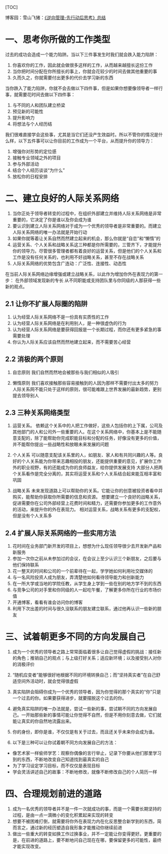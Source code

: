 [TOC]

博客园：雪山飞猪：[《逆向管理-先行动后思考》总结](https://www.cnblogs.com/chenqionghe/p/11751366.html)

# 一、思考你所做的工作类型
过去的成功会造成一个能力陷阱。当以下三件事发生时我们就会跌入能力陷阱：

1. 你喜欢你的工作，因此就会做很多这样的工作，从而越来越擅长这份工作
2. 当你把时间分配在你所擅长的事上，你就会花较少的时间去做其他重要的事
3. 久而久之，你就需要付出更多的代价去学习新的东西

当你跌入了能力陷阱，你就不会去做以下四件事，但是如果你想要像领导者一样行事，就需要花时间去做以下四件事：

1. 与不同的人和团队建立桥梁
2. 预见新的可能性
3. 提升影响力
4. 将想法与个人经历结

我们很难直接学会这些事，尤其是当它们还没产生效益时。所以不管你的情况是什么样，以下五件事可以让你目前的工作成为一个平台，从而提升你的领导力：

1. 增强你对形势的定位感
2. 接触专业领域之外的项目
3. 参与外部活动
4. 结合个人经历谈谈“为什么”
5. 放松你的日程安排

# 二、建立良好的人际关系网络
1. 当你正处于领导者转变的过程中，在组织外部建立并维持人际关系网络是非常重要的，它决定了你是谁以及你会成为谁
2. 要认识到建立人际关系网络对于成为一个优秀的领导者是非常重要的。而建立人际关系网络的唯一办法就是开始行动
3. 如果你就等着让关系自然而然建立起来的机会，那么你就是“自恋”和“懒惰”的
4. 运营关系、个人关系和战略关系这三种都是你所需要的，三管齐下，才能提升你的领导力。尽管很多管理者都有着良好的运营关系，但是他们的个人关系和工作是没有任何关系的，也利用不好战略关系，甚至不存在战略关系
5. 人际关系网络的优势包含广连动：广泛性、连接性、动态性

在当前人际关系网络边缘增强或建立战略关系，以此作为增加你外在表现力的第一步：
在外部领域发现新的专长
从不同职能或支持团队里与你同级的人那获得一些新的观点。

## 2.1 让你不扩展人际圈的陷阱
1. 认为经营人际关系网络不是一份具有实质性的工作
2. 认为经营人际关系网络是在利用别人，是一种很虚伪的行为
3. 认为经营人际关系网络是要获得回报是一个长期过程，而你还有更多紧急的事需要处理
4. 你认为人际关系应该自然而然地建立起来，而不需要苦心经营

## 2.2 消极的两个原则
1. 自恋原则
我们自然而然地会被那些与我们相似的人吸引

2. 懒惰原则
我们喜欢接触那些容易接触到的人因为那样不需要付出太多的努力
人际关系网不能只处于这样的原则，很可能难跟上世界发展的最新趋势，更别提去领导别人

## 2.3 三种关系网络类型
1. 运营关系。
依赖这个关系中的人把工作做好，这些人包括你的上下属，公司及其他部门的人和公司外一些重要的人。在这个关系网络中，你基本上是不能随意支配的，除了能帮助你完成职能目标和分配的任务，好像没有更多的价值，并不能帮你提出一些战略性和放眼未来发展的问题

2. 个人关系
可以随意支配该关系里的人，如朋友、家人和有共同兴趣的人等。良好的个人关系能为你带来志趣相投的朋友，还能提供重要的意见，扩展你工作外的职业视野，有的还能成为你的良师益友，给你提供发展支持
大部分人把两个关系看作是完全分离的，其实将运营关系和个人关系结合起来能互相丰富和巩固

3. 战略关系
未来发现道路上可以帮助你的关系。它能让你的创意被投资者看中并购买，能帮助你获取你所需要的信息和资源。
想要建立一个良好的战略关系，促进需要你在公司外部经营上花费时间和精力，还需要你参加更多的工作意外的活动，来提升你的外在表现力。
相对运营关系，战略关系有更多的支配权，但是没有个人关系多

## 2.4 扩展人际关系网络的一些实用方法
1. 花时间在业务部门新开发的项目上，想想为什么现任领导很少去开发新产品和新服务
2. 参加一次你之前从未参加过的会议，在会议上至少认识三个新朋友，之后要与他们保持联系
3. 花一整天的时间和公司的一个前辈待在一起，学学她如何利用社交媒体的
4. 与一名风险投资人成为朋友，弄清楚他如何看待领导能力和创新能力
5. 在一所大学或当地的学院任教，从学生身上学到一些在别的地方学不到的东西
6. 与竞争公司的对手里和你同级的人一起吃午餐，了解更多你所在行业的市场价值
7. 开通博客，看看有谁会访问你的博客
8. 利用下次出差的时间与很久没联系的朋友建立联系，通过他再认识一些新的朋友

# 三、试着朝更多不同的方向发展自己
1. 成为一个优秀的领导者之路上常常面临着很多让自己觉得虚假的挑战：接任新的角色；推销自己的观点；与上级打好关系；适应新环境；以及接受别人对你的消极评价

2. “随机应变者”能够很好地根据不同的环境转换自己；而“坚持真实者”在自己舒适空间外活动时，就会觉得很虚假
3. 真实陷阱会阻碍你成为一个优秀的领导者，因为你觉得的那个真实的“你”只是一个过去的你。如果要获得进步，就要摆脱这个过去的你。
4. 避免真实陷阱的唯一办法就是，尝试一些新的事，尝试朝不同的方向发展自己。一开始那些新的事情可能让你觉得不自然，但是不用你刻意去做，它们就能让真实的你自然地流露出来。
5. 你的身份，即你是谁，不仅仅是有关于过去，而且还关乎未来你会成为谁。

6. 以下是三种可以让你试着朝不同方向发展自己的方法：
  - 像艺术家一样偷师学艺：观察你偶像的言行举止，记录下你要从他们那里学习到的东西，不断地改变自己知道找到最真实的自己
  - 为了学习设定学习目标，而不仅仅是表现目标
  - 学会灵活讲述自己的故事：不断地修改，就像不断修改自己的个人简历一样

# 四、合理规划前进的道路
1. 成为一名优秀的领导者并不是一件一次就成功的事，而是一个需要长期坚持的过程，是由一点一滴微小的变化积累起来实现的转变
2. 想要不被困难打倒，就需要将你外在表现力内在化反思整合新学到的东西，简而言之，通过新的经历塑造自我形象才能推动你继续前进
3. 做出一些重大的转变如换工作过换事业，并不一定能让你变得更好。更重要的是，在前进的道路上，要不断地问自己现在在哪，要保留更多的可能性，最终才能实现改变。